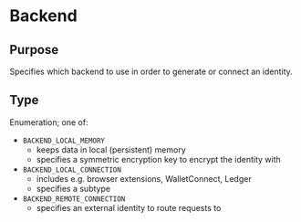 # Backend


## Purpose


<!-- --8<-- [start:purpose] -->
Specifies which backend to use in order to generate or connect an identity.
<!-- --8<-- [end:purpose] -->

## Type


<!-- --8<-- [start:type] -->
<div class="type" markdown>

Enumeration; one of:
- `BACKEND_LOCAL_MEMORY`
    - keeps data in local (persistent) memory
    - specifies a symmetric encryption key to encrypt the identity with
- `BACKEND_LOCAL_CONNECTION`
    - includes e.g. browser extensions, WalletConnect, Ledger
    - specifies a subtype
- `BACKEND_REMOTE_CONNECTION`
    - specifies an external identity to route requests to
</div>
<!-- --8<-- [end:type] -->
